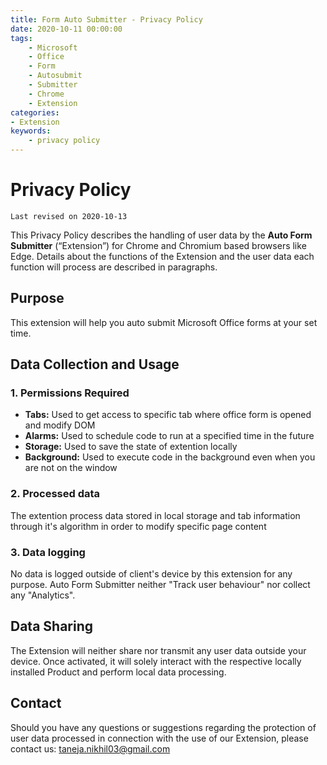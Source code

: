 ```yaml
---
title: Form Auto Submitter - Privacy Policy
date: 2020-10-11 00:00:00
tags:
    - Microsoft
    - Office
    - Form
    - Autosubmit
    - Submitter
    - Chrome
    - Extension
categories:
- Extension
keywords:
    - privacy policy
---
```


Privacy Policy
==============

`Last revised on 2020-10-13`

This Privacy Policy describes the handling of user data by the **Auto Form Submitter** (“Extension”) for Chrome and Chromium based browsers like Edge. Details about the functions of the Extension and the user data each function will process are described in paragraphs.

## Purpose

This extension will help you auto submit Microsoft Office forms at your set time.

## Data Collection and Usage

### 1. Permissions Required

- **Tabs:** Used to get access to specific tab where office form is opened and modify DOM
- **Alarms:** Used to schedule code to run at a specified time in the future
- **Storage:** Used to save the state of extention locally
- **Background:** Used to execute code in the background even when you are not on the window

### 2. Processed data

The extention process data stored in local storage and tab information through it's algorithm in order to modify specific page content 

### 3. Data logging

No data is logged outside of client's device by this extension for any purpose. Auto Form Submitter neither "Track user behaviour" nor collect any "Analytics".

## Data Sharing

The Extension will neither share nor transmit any user data outside your device. Once activated, it will solely interact with the respective locally installed Product and perform local data processing.

## Contact

Should you have any questions or suggestions regarding the protection of user data processed in connection with the use of our Extension, please contact us: taneja.nikhil03@gmail.com